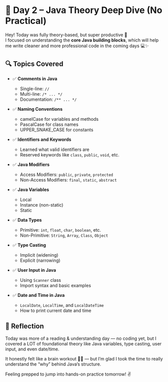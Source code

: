 # 📘 Day 2 – Java Theory Deep Dive (No Practical)

Hey! Today was fully theory-based, but super productive 🙌  
I focused on understanding the **core Java building blocks**, which will help me write cleaner and more professional code in the coming days 💻✨



## 🔍 Topics Covered

- ✅ **Comments in Java**
  - Single-line: `//`
  - Multi-line: `/* ... */`
  - Documentation: `/** ... */`
  
- ✅ **Naming Conventions**
  - camelCase for variables and methods
  - PascalCase for class names
  - UPPER_SNAKE_CASE for constants

- ✅ **Identifiers and Keywords**
  - Learned what valid identifiers are
  - Reserved keywords like `class`, `public`, `void`, etc.

- ✅ **Java Modifiers**
  - Access Modifiers: `public`, `private`, `protected`
  - Non-Access Modifiers: `final`, `static`, `abstract`

- ✅ **Java Variables**
  - Local
  - Instance (non-static)
  - Static

- ✅ **Data Types**
  - Primitive: `int`, `float`, `char`, `boolean`, etc.
  - Non-Primitive: `String`, `Array`, `Class`, `Object`

- ✅ **Type Casting**
  - Implicit (widening)
  - Explicit (narrowing)

- ✅ **User Input in Java**
  - Using `Scanner` class
  - Import syntax and basic examples

- ✅ **Date and Time in Java**
  - `LocalDate`, `LocalTime`, and `LocalDateTime`
  - How to print current date and time



## 💭 Reflection

Today was more of a reading & understanding day — no coding yet, but I covered a LOT of foundational theory like Java variables, type casting, user input, and even date/time.

It honestly felt like a brain workout 🧠💥 — but I’m glad I took the time to really understand the “why” behind Java’s structure.

Feeling prepped to jump into hands-on practice tomorrow! ✌️

